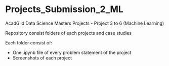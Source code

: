 # Projects_Submission_2_ML
AcadGild Data Science Masters Projects - Project 3 to 6 (Machine Learning)

Repository consist folders of each projects and case studies

Each folder consist of:
- One .ipynb file of every problem statement of the project
- Screenshots of each project
